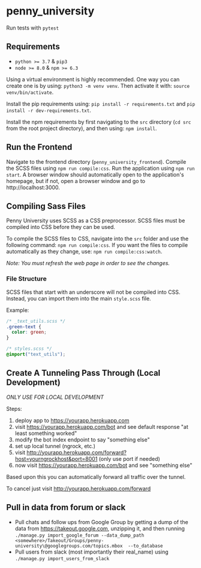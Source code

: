 # penny_university

Run tests with `pytest`

## Requirements
* `python >= 3.7` & `pip3`
* `node >= 8.0` & `npm >= 6.3`

Using a virtual environment is highly recommended. One way you can create one is by using: `python3 -m venv venv`. 
Then activate it with: `source venv/bin/activate`.

Install the pip requirements using: `pip install -r requirements.txt` and `pip install -r dev-requirements.txt`.

Install the npm requirements by first navigating to the `src` directory (`cd src` from the root project directory), 
and then using: `npm install`.

## Run the Frontend
Navigate to the frontend directory (`penny_university_frontend`). Compile the SCSS files using `npm run compile:css`.
Run the application using `npm run start`. A browser window should automatically open to the application's homepage, 
but if not, open a browser window and go to http://localhost:3000.

## Compiling Sass Files
Penny University uses SCSS as a CSS preprocessor. SCSS files must be compiled into CSS before they can be used.

To compile the SCSS files to CSS, navigate into the `src` folder and use the following command: `npm run compile:css`.
If you want the files to compile automatically as they change, use: `npm run compile:css:watch`.

_Note: You must refresh the web page in order to see the changes._

### File Structure

SCSS files that start with an underscore will not be compiled into CSS. 
Instead, you can import them into the main `style.scss` file. 

Example:

```scss
/* _text_utils.scss */
.green-text {
  color: green;
}
```

```scss
/* styles.scss */
@import("text_utils");
```

## Create A Tunneling Pass Through (Local Development)

*ONLY USE FOR LOCAL DEVELOPMENT*

Steps:

1. deploy app to https://yourapp.herokuapp.com
2. visit https://yourapp.herokuapp.com/bot and see default response "at least something worked"
3. modify the bot index endpoint to say "something else"
4. set up local tunnel (ngrock, etc.)
5. visit http://yourapp.herokuapp.com/forward?host=yourngrockhost&port=8001 (only use port if needed)
6. now visit https://yourapp.herokuapp.com/bot and see "something else"

Based upon this you can automatically forward all traffic over the tunnel.

To cancel just visit http://yourapp.herokuapp.com/forward


## Pull in data from forum or slack
* Pull chats and follow ups from Google Group by getting a dump of the data from https://takeout.google.com, unzipping it, and then running `./manage.py import_google_forum --data_dump_path <somewhere>/Takeout/Groups/penny-university\@googlegroups.com/topics.mbox  --to_database`
* Pull users from slack (most importantly their real_name) using `./manage.py import_users_from_slack`

